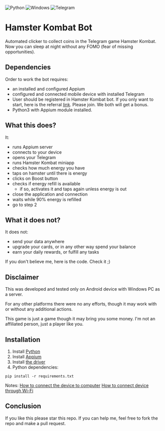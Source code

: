 ![Python](https://img.shields.io/badge/python-3670A0?style=for-the-badge&logo=python&logoColor=ffdd54)
![Windows](https://img.shields.io/badge/Windows-0078D6?style=for-the-badge&logo=windows&logoColor=white)
![Telegram](https://img.shields.io/badge/Telegram-2CA5E0?style=for-the-badge&logo=telegram&logoColor=white)

# Hamster Kombat Bot

Automated clicker to collect coins in the Telegram game Hamster Kombat.
Now you can sleep at night without any FOMO (fear of missing opportunities).

## Dependencies

Order to work the bot requires:
- an installed and configured Appium
- configured and connected mobile device with installed Telegram
- User should be registered in Hamster Kombat bot. If you only want to start,
 here is the referral
 [link](https://t.me/hamster_koMbat_bot/start?startapp=kentId5227105337).
 Please join. We both will get a bonus.
- Python3 with Appium module installed.

## What this does?
It:
- runs Appium server
- connects to your device
- opens your Telegram
- runs Hamster Kombat miniapp
- checks how much energy you have
- taps on hamster until there is energy
- clicks on Boost button
- checks if energy refill is available
  - if so, activates it and taps again unless energy is out
- close the application and connection
- waits while 90% energy is refilled
- go to step 2

## What it does not?
It does not:
- send your data anywhere
- upgrade your cards, or in any other way spend your balance
- earn your daily rewards, or fulfill any tasks

If you don't believe me, here is the code. Check it ;)

## Disclaimer
This was developed and tested only on Android device with Windows PC
 as a server.

For any other platforms there were no any efforts, though it may work
 with or without any additional actions.

This game is just a game though it may bring you some money.
I'm not an affiliated person, just a player like you.

## Installation
1. Install [Python](https://www.python.org/downloads/)
2. Install [Appium](https://appium.io/docs/en/2.0/quickstart/install/)
3. Install [the driver](https://appium.io/docs/en/2.0/quickstart/uiauto2-driver/)
4. Python dependencies:
```
pip install -r requirements.txt
```
Notes:
[How to connect the device to computer](https://www.seleniumeasy.com/appium-tutorials/configure-appium-on-real-devices-android-to-execute-tests#google_vignette)
[How to connect device through Wi-Fi](https://discuss.appium.io/t/tutorial-how-to-run-tests-on-real-android-device-remotely-through-wi-fi/1135)

## Conclusion

If you like this please star this repo.
If you can help me, feel free to fork the repo and make a pull request.
